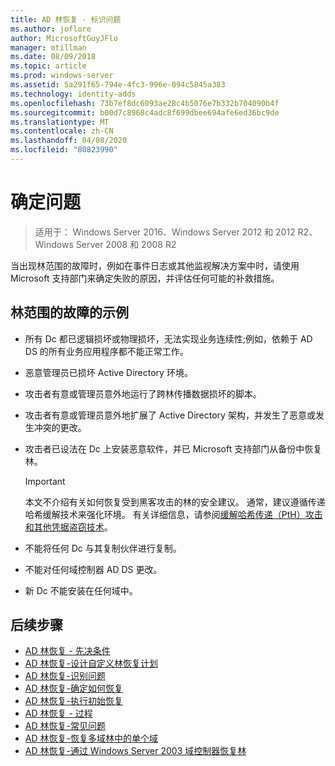 ```yaml
---
title: AD 林恢复 - 标识问题
ms.author: joflore
author: MicrosoftGuyJFlo
manager: mtillman
ms.date: 08/09/2018
ms.topic: article
ms.prod: windows-server
ms.assetid: 5a291f65-794e-4fc3-996e-094c5845a383
ms.technology: identity-adds
ms.openlocfilehash: 73b7ef8dc6093ae28c4b5076e7b332b704090b4f
ms.sourcegitcommit: b00d7c8968c4adc8f699dbee694afe6ed36bc9de
ms.translationtype: MT
ms.contentlocale: zh-CN
ms.lasthandoff: 04/08/2020
ms.locfileid: "80823990"
---
```

# <a name="identify-the-problem"></a>确定问题

>适用于： Windows Server 2016、Windows Server 2012 和 2012 R2、Windows Server 2008 和 2008 R2
  
当出现林范围的故障时，例如在事件日志或其他监视解决方案中时，请使用 Microsoft 支持部门来确定失败的原因，并评估任何可能的补救措施。  

## <a name="examples-of-forest-wide-failures"></a>林范围的故障的示例

- 所有 Dc 都已逻辑损坏或物理损坏，无法实现业务连续性;例如，依赖于 AD DS 的所有业务应用程序都不能正常工作。  
- 恶意管理员已损坏 Active Directory 环境。  
- 攻击者有意或管理员意外地运行了跨林传播数据损坏的脚本。  
- 攻击者有意或管理员意外地扩展了 Active Directory 架构，并发生了恶意或发生冲突的更改。  
- 攻击者已设法在 Dc 上安装恶意软件，并已 Microsoft 支持部门从备份中恢复林。  
  
   > [!IMPORTANT]
   >  本文不介绍有关如何恢复受到黑客攻击的林的安全建议。 通常，建议遵循传递哈希缓解技术来强化环境。 有关详细信息，请参阅[缓解哈希传递（PtH）攻击和其他凭据盗窃技术](https://www.microsoft.com/download/details.aspx?id=36036)。
  
- 不能将任何 Dc 与其复制伙伴进行复制。  
- 不能对任何域控制器 AD DS 更改。  
- 新 Dc 不能安装在任何域中。  
  
## <a name="next-steps"></a>后续步骤

- [AD 林恢复 - 先决条件](AD-Forest-Recovery-Prerequisties.md)  
- [AD 林恢复-设计自定义林恢复计划](AD-Forest-Recovery-Devising-a-Plan.md)  
- [AD 林恢复-识别问题](AD-Forest-Recovery-Identify-the-Problem.md)
- [AD 林恢复-确定如何恢复](AD-Forest-Recovery-Determine-how-to-Recover.md)
- [AD 林恢复-执行初始恢复](AD-Forest-Recovery-Perform-initial-recovery.md)  
- [AD 林恢复 - 过程](AD-Forest-Recovery-Procedures.md)  
- [AD 林恢复-常见问题](AD-Forest-Recovery-FAQ.md)  
- [AD 林恢复-恢复多域林中的单个域](AD-Forest-Recovery-Single-Domain-in-Multidomain-Recovery.md)  
- [AD 林恢复-通过 Windows Server 2003 域控制器恢复林](AD-Forest-Recovery-Windows-Server-2003.md) 
